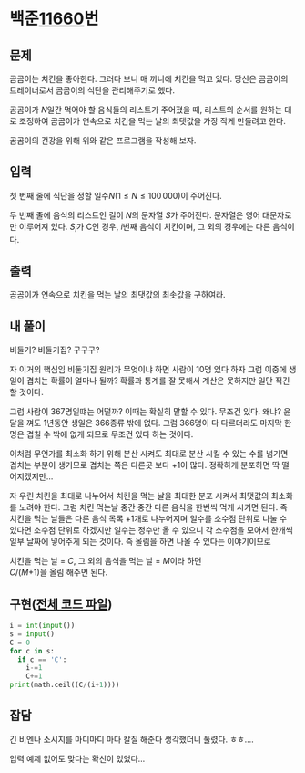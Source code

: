 # 백준[11660](https://www.acmicpc.net/problem/25193)번
## 문제
 곰곰이는 치킨을 좋아한다. 그러다 보니 매 끼니에 치킨을 먹고 있다. 당신은 곰곰이의 트레이너로서 곰곰이의 식단을 관리해주기로 했다.
 
 곰곰이가 $N$일간 먹어야 할 음식들의 리스트가 주어졌을 때, 리스트의 순서를 원하는 대로 조정하여 곰곰이가 연속으로 치킨을 먹는 날의 최댓값을 가장 작게 만들려고 한다.

 곰곰이의 건강을 위해 위와 같은 프로그램을 작성해 보자.

## 입력
 첫 번째 줄에 식단을 정할 일수$N (1 \leq N \leq 100\,000)$이 주어진다.

두 번째 줄에 음식의 리스트인 길이 $N$의 문자열 $S$가 주어진다. 문자열은 영어 대문자로만 이루어져 있다. $S_i$가 C인 경우, $i$번째 음식이 치킨이며, 그 외의 경우에는 다른 음식이다.

## 출력
 곰곰이가 연속으로 치킨을 먹는 날의 최댓값의 최솟값을 구하여라.

## 내 풀이
 비둘기? 비둘기집? 구구구?

 자 이거의 핵심임 비둘기집 원리가 무엇이냐 하면 사람이 10명 있다 하자 그럼 이중에 생일이 겹치는 확률이 얼마나 될까? 확률과 통계를 잘 못해서 계산은 못하지만 일단 적긴 할 것이다.

 그럼 사람이 367명일떄는 어떨까? 이때는 확실히 말할 수 있다. 무조건 있다. 왜냐? 윤달을 껴도 1년동안 생일은 366종류 밖에 없다. 그럼 366명이 다 다르더라도 마지막 한명은 겹칠 수 밖에 없게 되므로 무조건 있다 하는 것이다.

 이처럼 무언가를 최소화 하기 위해 분산 시켜도 최대로 분산 시킬 수 있는 수를 넘기면 겹치는 부분이 생기므로 겹치는 쪽은 다른곳 보다 +1이 많다. 정확하게 분포하면 딱 떨어지겠지만...

 자 우린 치킨을 최대로 나누어서 치킨을 먹는 날을 최대한 분포 시켜서 최댓값의 최소화를 노려야 한다. 그럼 치킨 먹는날 중간 중간 다른 음식을 한번씩 먹게 시키면 된다. 즉 치킨을 먹는 날들은 다른 음식 목록 +1개로 나누어지며 일수를 소수점 단위로 나눌 수 있다면 소수점 단위로 하겠지만 일수는 정수만 올 수 있으니 각 소수점을 모아서 한개씩 일부 날짜에 넣어주게 되는 것이다. 즉 올림을 하면 나올 수 있다는 이야기이므로

 치킨을 먹는 날 = $C$, 그 외의 음식을 먹는 날 = $M$이라 하면  
 $C/(M$+$1)$을 올림 해주면 된다.

## 구현([전체 코드 파일](/baekjoon/25193곰곰이의식단관리/c.py))
``` python
i = int(input())
s = input()
C = 0
for c in s:
  if c == 'C':
    i-=1
    C+=1
print(math.ceil((C/(i+1))))
```

## 잡담
 긴 비엔나 소시지를 마디마디 마다 칼질 해준다 생각했더니 풀렸다. ㅎㅎ....

 입력 예제 없어도 맞다는 확신이 있었다...